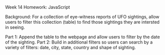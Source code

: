 Week 14 Homework:  JavaScript

Background:  For a collection of eye-witness reports of UFO sightings, allow users to filter this collection (table) to find those sightings they are intersted in seeing.

Part 1:  Append the table to the webpage and allow users to filter by the date of the sighting.
Part 2:  Build in additional filters so users can search by a variety of filters:  date, city, state, country and shape of sighting.
